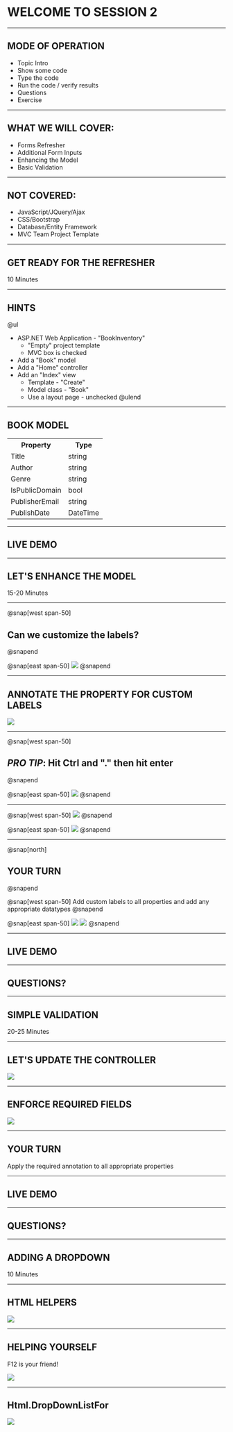 # WELCOME TO SESSION 2

---

## MODE OF OPERATION

- Topic Intro
- Show some code
- Type the code
- Run the code / verify results
- Questions
- Exercise

---

## WHAT WE WILL COVER:

- Forms Refresher
- Additional Form Inputs
- Enhancing the Model
- Basic Validation

---

## NOT COVERED:

- JavaScript/JQuery/Ajax
- CSS/Bootstrap
- Database/Entity Framework
- MVC Team Project Template

---

## GET READY FOR THE REFRESHER

10 Minutes

---

## HINTS

@ul[](false)
- ASP.NET Web Application - "BookInventory"
  - "Empty" project template
  - MVC box is checked
- Add a "Book" model
- Add a "Home" controller
- Add an "Index" view
  - Template - "Create"
  - Model class - "Book"
  - Use a layout page - unchecked
@ulend

---

## BOOK MODEL

<table>
    <tr>
        <th>Property</th>
        <th>Type</th>
    </tr>
    <tr>
        <td>Title</td>
        <td>string</td>
    </tr>
    <tr>
        <td>Author</td>
        <td>string</td>
    </tr>
    <tr>
        <td>Genre</td>
        <td>string</td>
    </tr>
    <tr>
        <td>IsPublicDomain</td>
        <td>bool</td>
    </tr>
    <tr>
        <td>PublisherEmail</td>
        <td>string</td>
    </tr>
    <tr>
        <td>PublishDate</td>
        <td>DateTime</td>
    </tr>
</table>

---

## LIVE DEMO

---

## LET'S ENHANCE THE MODEL

15-20 Minutes

---

@snap[west span-50]
## Can we customize the labels?
@snapend

@snap[east span-50]
![](assets/img/custom_labels.png)
@snapend

---

## ANNOTATE THE PROPERTY FOR CUSTOM LABELS

![](assets/img/data_annotation.png)

---

@snap[west span-50]
## *PRO TIP*: Hit Ctrl and "." then hit enter
@snapend

@snap[east span-50]
![](assets/img/data_annotation.gif)
@snapend

---

@snap[west span-50]
![](assets/img/datatype_email.png)
@snapend

@snap[east span-50]
![](assets/img/datatype_error.gif)
@snapend

---

@snap[north]
## YOUR TURN
@snapend

@snap[west span-50]
Add custom labels to all properties and add any appropriate datatypes
@snapend

@snap[east span-50]
![](assets/img/data_annotation.png)
![](assets/img/datatype_email.png)
@snapend

---

## LIVE DEMO

---

## QUESTIONS?

---

## SIMPLE VALIDATION

20-25 Minutes

---

## LET'S UPDATE THE CONTROLLER

![](assets/img/success_view.png)

---

## ENFORCE REQUIRED FIELDS

![](assets/img/required_property.png)

---

## YOUR TURN

Apply the required annotation to all appropriate properties

---

## LIVE DEMO

---

## QUESTIONS?

---

## ADDING A DROPDOWN

10 Minutes

---

## HTML HELPERS

![](assets/img/dropdown_view.png)


---

## HELPING YOURSELF

F12 is your friend!

![](assets/img/dropdown_def.gif)

---

## Html.DropDownListFor

![](assets/img/dropdown_def.png)
